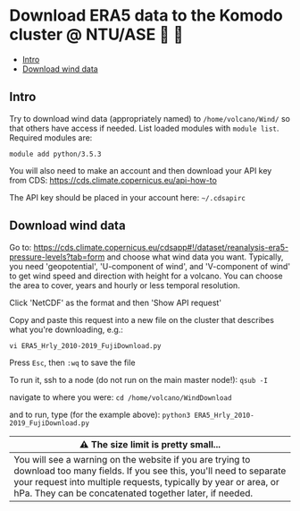 # Download ERA5 data to the Komodo cluster @ NTU/ASE :volcano: :tiger2:

  - [Intro](#intro)
  - [Download wind data](#download-wind-data)

## Intro
Try to download wind data (appropriately named) to ```/home/volcano/Wind/``` so that others have access if needed. 
List loaded modules with ```module list```. Required modules are:

```
module add python/3.5.3
```

You will also need to make an account and then download your API key from CDS:
https://cds.climate.copernicus.eu/api-how-to

The API key should be placed in your account here: ```~/.cdsapirc```

## Download wind data
Go to: https://cds.climate.copernicus.eu/cdsapp#!/dataset/reanalysis-era5-pressure-levels?tab=form and choose what wind data you want.
Typically, you need 'geopotential', 'U-component of wind', and 'V-component of wind' to get wind speed and direction with height for a volcano.
You can choose the area to cover, years and hourly or less temporal resolution.

Click 'NetCDF' as the format and then 'Show API request'

Copy and paste this request into a new file on the cluster that describes what you're downloading, e.g.:

```vi ERA5_Hrly_2010-2019_FujiDownload.py```

Press ```Esc```, then ```:wq``` to save the file

To run it, ssh to a node (do not run on the main master node!): ```qsub -I```

navigate to where you were: ```cd /home/volcano/WindDownload``` 

and to run, type (for the example above): ```python3 ERA5_Hrly_2010-2019_FujiDownload.py```

|:warning: The size limit is pretty small... |
|---|
| You will see a warning on the website if you are trying to download too many fields. If you see this, you'll need to separate your request into multiple requests, typically by year or area, or hPa. They can be concatenated together later, if needed.| 


